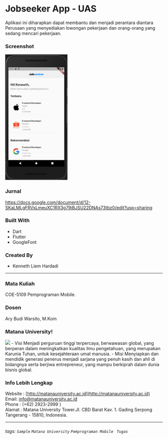 # Jobseeker App - UAS
Aplikasi ini diharapkan dapat membantu dan menjadi perantara diantara Perusaan yang menyediakan lowongan pekerjaan dan orang-orang yang sedang mencari pekerjaan.
### Screenshot
<img src="ss.png?raw=true" height=400px/>

### Jurnal
https://docs.google.com/document/d/12-SKaLMLgFRVsLmeuXC1RX3g79iBJSU22DNAs73tbz0/edit?usp=sharing

### Built With
- Dart
- Flutter
- GoogleFont

### Created By
- Kenneth Liem Hardadi
---
### Mata Kuliah 
COE-5109 Pemprograman Mobile. 
### Dosen
Ary Budi Warsito, M.Kom
### Matana University!
<img src="http://matanauniversity.ac.id/website_lama/images/footer/Logo_mu_foot.png" />
- Visi 
Menjadi perguruan tinggi terpercaya, berwawasan global, yang berperan dalam meningkatkan kualitas ilmu pengetahuan, yang merupakan Karunia Tuhan, untuk kesejahteraan umat manusia.
- Misi 
Menyiapkan dan mendidik generasi penerus menjadi sarjana yang penuh kasih dan ahli di bidangnya serta berjiwa entrepreneur, yang mampu berkiprah dalam dunia bisnis global.

### Info Lebih Lengkap
Website : [http://matanauniversity.ac.id](http://matanauniversity.ac.id)  
Email: [info@matanauniversity.ac.id](mailto:info@matanauniversity.ac.id)  
Phone : (+62) 2923-2999 )  
Alamat : Matana University Tower.Jl. CBD Barat Kav. 1. Gading Serpong Tangerang - 15810, Indonesia.

---

###### tags: `Sample` `Matana University` `Pemprograman Mobile ` `Tugas` 
